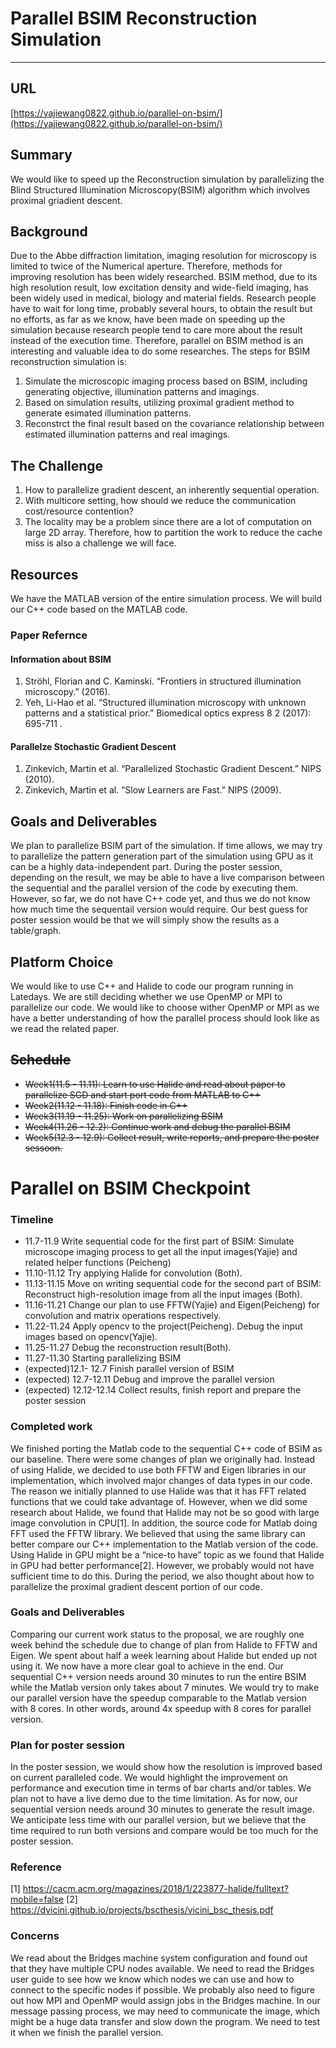 
# Parallel BSIM Reconstruction Simulation

---

## URL
[https://yajiewang0822.github.io/parallel-on-bsim/](https://yajiewang0822.github.io/parallel-on-bsim/)
## Summary
We would like to speed up the Reconstruction simulation by parallelizing the Blind Structured Illumination Microscopy(BSIM) algorithm which involves proximal griadient descent.
## Background
Due to the Abbe diffraction limitation, imaging resolution for microscopy is limited to twice of the Numerical aperture. Therefore, methods for improving resolution has been widely researched. 
BSIM method, due to its high resolution result, low excitation density and wide-field imaging, has been widely used in medical, biology and material fields. Research people have to wait for long time, probably several hours, to obtain the result but no efforts, as far as we know, have been made on speeding up the simulation because research people tend to care more about the result instead of the execution time. Therefore, parallel on BSIM method is an interesting and valuable idea to do some researches. 
The steps for BSIM reconstruction simulation is:
1. Simulate the microscopic imaging process based on BSIM, including generating objective, illumination patterns and imagings. 
2. Based on simulation results, utilizing proximal gradient method to generate esimated illumination patterns.
3. Reconstrct the final result based on the covariance relationship between estimated illumination patterns and real imagings.

## The Challenge
1. How to parallelize gradient descent, an inherently sequential operation. 
2. With multicore setting, how should we reduce the communication cost/resource contention? 
3. The locality may be a problem since there are a lot of computation on large 2D array. Therefore, how to partition the work to reduce the cache miss is also a challenge we will face.

## Resources 
We have the MATLAB version of the entire simulation process. We will build our C++ code based on the MATLAB code.
### Paper Refernce 
#### Information about BSIM 
1. Ströhl, Florian and C. Kaminski. “Frontiers in structured illumination microscopy.” (2016).
2. Yeh, Li-Hao et al. “Structured illumination microscopy with unknown patterns and a statistical prior.” Biomedical optics express 8 2 (2017): 695-711 .

#### Parallelze Stochastic Gradient Descent
1. Zinkevich, Martin et al. “Parallelized Stochastic Gradient Descent.” NIPS (2010).
2. Zinkevich, Martin et al. “Slow Learners are Fast.” NIPS (2009).

## Goals and Deliverables 
We plan to parallelize BSIM part of the simulation. If time allows, we may try to parallelize the pattern generation part of the simulation using GPU as it can be a highly data-independent part. 
During the poster session, depending on the result, we may be able to have a live comparison between the sequential and the parallel version of the code by executing them. However, so far, we do not have C++ code yet, and thus we do not know how much time the sequentail version would require. Our best guess for poster session would be that we will simply show the results as a table/graph. 

## Platform Choice 
We would like to use C++ and Halide to code our program running in Latedays. 
We are still deciding whether we use OpenMP or MPI to parallelize our code. We would like to choose wither OpenMP or MPI as we have a better understanding of how the parallel process should look like as we read the related paper.

 ## <s>Schedule</s> 
- <s>Week1(11.5  - 11.11): Learn to use Halide and read about paper to parallelize SGD and start port code from MATLAB to C++</s>
- <s>Week2(11.12 - 11.18): Finish code in C++</s>
- <s>Week3(11.19 - 11.25): Work on parallelizing BSIM </s>
- <s>Week4(11.26 - 12.2):  Continue work and debug the parallel BSIM </s>
- <s>Week5(12.3  - 12.9):  Collect result, write reports, and prepare the poster sessoon. </s>

# Parallel on BSIM Checkpoint

### Timeline
- 11.7-11.9 Write sequential code for the first part of BSIM: Simulate microscope imaging process to get all the input images(Yajie) and related helper functions (Peicheng) 
- 11.10-11.12 Try applying Halide for convolution (Both). 
- 11.13-11.15 Move on writing sequential code for the second part of BSIM: Reconstruct high-resolution image from all the input images (Both).
- 11.16-11.21 Change our plan to use FFTW(Yajie) and Eigen(Peicheng) for convolution and matrix operations respectively. 
- 11.22-11.24 Apply opencv to the project(Peicheng). Debug the input images based on opencv(Yajie).
- 11.25-11.27 Debug the reconstruction result(Both). 
- 11.27-11.30 Starting parallelizing BSIM
- (expected)12.1- 12.7 Finish parallel version of BSIM 
- (expected) 12.7-12.11 Debug and improve the parallel version 
- (expected) 12.12-12.14 Collect results, finish report and prepare the poster session 

### Completed work
We finished porting the Matlab code to the sequential C++ code of BSIM as our baseline. There were some changes of plan we originally had. Instead of using Halide, we decided to use both FFTW and Eigen libraries in our implementation, which involved major changes of data types in our code.  The reason we initially planned to use Halide was that it has FFT related functions that we could take advantage of. However, when we did some research about Halide, we found that Halide may not be so good with large image convolution in CPU[1]. In addition, the source code for Matlab doing FFT used the FFTW library. We believed that using the same library can better compare our C++ implementation to the Matlab version of the code. Using Halide in GPU might be a “nice-to have” topic as we found that Halide in GPU had better performance[2]. However, we probably would not have sufficient time to do this. During the period, we also thought about how to parallelize the proximal gradient descent portion of our code. 

### Goals and Deliverables 
Comparing our current work status to the proposal, we are roughly one week behind the schedule due to change of plan from Halide to FFTW and Eigen. We spent about half a week learning about Halide but ended up not using it. We now have a more clear goal to achieve in the end. Our sequential C++ version needs around 30 minutes to run the entire BSIM while the Matlab version only takes about 7 minutes. We would try to make our parallel version have the speedup comparable to the Matlab version with 8 cores. In other words, around 4x speedup with 8 cores for parallel version.  

### Plan for poster session
In the poster session, we would show how the resolution is improved based on current paralleled code. We would highlight the improvement on performance and execution time in terms of bar charts and/or tables. We plan not to have a live demo due to the time limitation. As for now, our sequential version needs around 30 minutes to generate the result image. We anticipate less time with our parallel version, but we believe that the time required to run both versions and compare would be too much for the poster session. 

### Reference
[1] https://cacm.acm.org/magazines/2018/1/223877-halide/fulltext?mobile=false
[2] https://dvicini.github.io/projects/bscthesis/vicini_bsc_thesis.pdf

### Concerns
We read about the Bridges machine system configuration and found out that they have multiple CPU nodes available. We need to read the Bridges user guide to see how we know which nodes we can use and how to connect to the specific nodes if possible. 
We probably also need to figure out how MPI and OpenMP would assign jobs in the Bridges machine. 
In our message passing process, we may need to communicate the image, which might be a huge data transfer and slow down the program. We need to test it when we finish the parallel version. 

